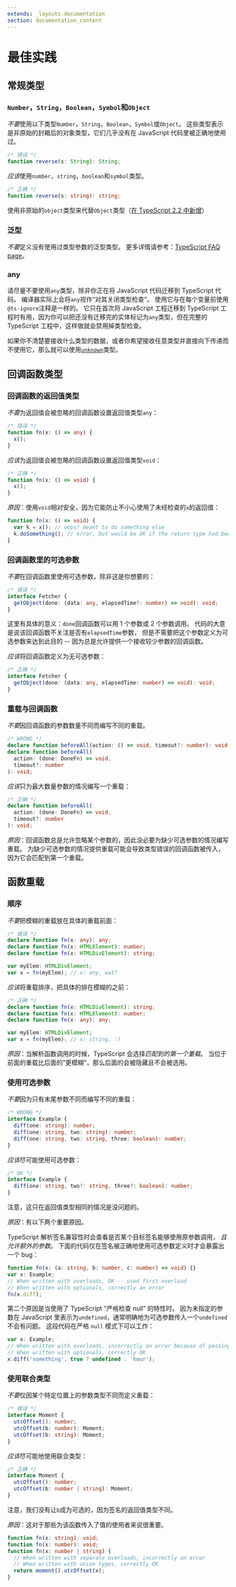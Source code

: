 ```yaml
---
extends: _layouts.documentation
section: documentation_content
---
```


# 最佳实践

## 常规类型

### `Number`，`String`，`Boolean`，`Symbol`和`Object`

*不要*使用以下类型`Number`，`String`，`Boolean`，`Symbol`或`Object`。
这些类型表示是非原始的封箱后的对象类型，它们几乎没有在 JavaScript 代码里被正确地使用过。

```ts
/* 错误 */
function reverse(s: String): String;
```

*应该*使用`number`，`string`，`boolean`和`symbol`类型。

```ts
/* 正确 */
function reverse(s: string): string;
```

使用非原始的`object`类型来代替`Object`类型（[在 TypeScript 2.2 中新增](../release-notes/typeScript-2.2.md#object类型)）

### 泛型

*不要*定义没有使用过类型参数的泛型类型。
更多详情请参考：[TypeScript FAQ page](https://github.com/Microsoft/TypeScript/wiki/FAQ#why-doesnt-type-inference-work-on-this-interface-interface-foot---)。

### any

请尽量不要使用`any`类型，除非你正在将 JavaScript 代码迁移到 TypeScript 代码。
编译器实际上会将`any`视作“对其关闭类型检查”。
使用它与在每个变量前使用`@ts-ignore`注释是一样的。
它只在首次将 JavaScript 工程迁移到 TypeScript 工程时有用，因为你可以把还没有迁移完的实体标记为`any`类型，但在完整的 TypeScript 工程中，这样做就会禁用掉类型检查。

如果你不清楚要接收什么类型的数据，或者你希望接收任意类型并直接向下传递而不使用它，那么就可以使用[`unknown`](../handbook/basic-types.md#unknown)类型。

## 回调函数类型

### 回调函数的返回值类型

*不要*为返回值会被忽略的回调函数设置返回值类型`any`：

```ts
/* 错误 */
function fn(x: () => any) {
  x();
}
```

*应该*为返回值会被忽略的回调函数设置返回值类型`void`：

```ts
/* 正确 */
function fn(x: () => void) {
  x();
}
```

_原因_：使用`void`相对安全，因为它能防止不小心使用了未经检查的`x`的返回值：

```ts
function fn(x: () => void) {
  var k = x(); // oops! meant to do something else
  k.doSomething(); // error, but would be OK if the return type had been 'any'
}
```

### 回调函数里的可选参数

*不要*在回调函数里使用可选参数，除非这是你想要的：

```ts
/* 错误 */
interface Fetcher {
  getObject(done: (data: any, elapsedTime?: number) => void): void;
}
```

这里有具体的意义：`done`回调函数可以用 1 个参数或 2 个参数调用。
代码的大意是说该回调函数不关注是否有`elapsedTime`参数， 但是不需要把这个参数定义为可选参数来达到此目的 --
因为总是允许提供一个接收较少参数的回调函数。

*应该*将回调函数定义为无可选参数：

```ts
/* 正确 */
interface Fetcher {
  getObject(done: (data: any, elapsedTime: number) => void): void;
}
```

### 重载与回调函数

*不要*因回调函数的参数数量不同而编写不同的重载。

```ts
/* WRONG */
declare function beforeAll(action: () => void, timeout?: number): void;
declare function beforeAll(
  action: (done: DoneFn) => void,
  timeout?: number
): void;
```

*应该*只为最大数量参数的情况编写一个重载：

```ts
/* 正确 */
declare function beforeAll(
  action: (done: DoneFn) => void,
  timeout?: number
): void;
```

_原因_：回调函数总是允许忽略某个参数的，因此没必要为缺少可选参数的情况编写重载。
为缺少可选参数的情况提供重载可能会导致类型错误的回调函数被传入，因为它会匹配到第一个重载。

## 函数重载

### 顺序

*不要*把模糊的重载放在具体的重载前面：

```ts
/* 错误 */
declare function fn(x: any): any;
declare function fn(x: HTMLElement): number;
declare function fn(x: HTMLDivElement): string;

var myElem: HTMLDivElement;
var x = fn(myElem); // x: any, wat?
```

*应该*将重载排序，把具体的排在模糊的之前：

```ts
/* 正确 */
declare function fn(x: HTMLDivElement): string;
declare function fn(x: HTMLElement): number;
declare function fn(x: any): any;

var myElem: HTMLDivElement;
var x = fn(myElem); // x: string, :)
```

_原因_：当解析函数调用的时候，TypeScript 会选择*匹配到的第一个重载*。
当位于前面的重载比后面的“更模糊”，那么后面的会被隐藏且不会被选用。

### 使用可选参数

*不要*因为只有末尾参数不同而编写不同的重载：

```ts
/* WRONG */
interface Example {
  diff(one: string): number;
  diff(one: string, two: string): number;
  diff(one: string, two: string, three: boolean): number;
}
```

*应该*尽可能使用可选参数：

```ts
/* OK */
interface Example {
  diff(one: string, two?: string, three?: boolean): number;
}
```

注意，这只在返回值类型相同的情况是没问题的。

_原因_：有以下两个重要原因。

TypeScript 解析签名兼容性时会查看是否某个目标签名能够使用原参数调用，
_且允许额外的参数_。
下面的代码仅在签名被正确地使用可选参数定义时才会暴露出一个 bug：

```ts
function fn(x: (a: string, b: number, c: number) => void) {}
var x: Example;
// When written with overloads, OK -- used first overload
// When written with optionals, correctly an error
fn(x.diff);
```

第二个原因是当使用了 TypeScript “严格检查 null” 的特性时。
因为未指定的参数在 JavaScript 里表示为`undefined`，通常明确地为可选参数传入一个`undefined`不会有问题。
这段代码在严格 `null` 模式下可以工作：

```ts
var x: Example;
// When written with overloads, incorrectly an error because of passing 'undefined' to 'string'
// When written with optionals, correctly OK
x.diff('something', true ? undefined : 'hour');
```

### 使用联合类型

*不要*仅因某个特定位置上的参数类型不同而定义重载：

```ts
/* 错误 */
interface Moment {
  utcOffset(): number;
  utcOffset(b: number): Moment;
  utcOffset(b: string): Moment;
}
```

*应该*尽可能地使用联合类型：

```ts
/* 正确 */
interface Moment {
  utcOffset(): number;
  utcOffset(b: number | string): Moment;
}
```

注意，我们没有让`b`成为可选的，因为签名的返回值类型不同。

_原因_：这对于那些为该函数传入了值的使用者来说很重要。

```ts
function fn(x: string): void;
function fn(x: number): void;
function fn(x: number | string) {
  // When written with separate overloads, incorrectly an error
  // When written with union types, correctly OK
  return moment().utcOffset(x);
}
```
